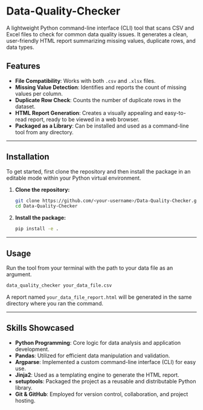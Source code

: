  
# Data-Quality-Checker

A lightweight Python command-line interface (CLI) tool that scans CSV and Excel files to check for common data quality issues. It generates a clean, user-friendly HTML report summarizing missing values, duplicate rows, and data types.

## Features

  * **File Compatibility**: Works with both `.csv` and `.xlsx` files.
  * **Missing Value Detection**: Identifies and reports the count of missing values per column.
  * **Duplicate Row Check**: Counts the number of duplicate rows in the dataset.
  * **HTML Report Generation**: Creates a visually appealing and easy-to-read report, ready to be viewed in a web browser.
  * **Packaged as a Library**: Can be installed and used as a command-line tool from any directory.

-----

## Installation

To get started, first clone the repository and then install the package in an editable mode within your Python virtual environment.

1.  **Clone the repository:**

    ```bash
    git clone https://github.com/<your-username>/Data-Quality-Checker.git
    cd Data-Quality-Checker
    ```

2.  **Install the package:**

    ```bash
    pip install -e .
    ```

-----

## Usage

Run the tool from your terminal with the path to your data file as an argument.

```bash
data_quality_checker your_data_file.csv
```

A report named `your_data_file_report.html` will be generated in the same directory where you ran the command.

-----

## Skills Showcased

  * **Python Programming**: Core logic for data analysis and application development.
  * **Pandas**: Utilized for efficient data manipulation and validation.
  * **Argparse**: Implemented a custom command-line interface (CLI) for easy use.
  * **Jinja2**: Used as a templating engine to generate the HTML report.
  * **setuptools**: Packaged the project as a reusable and distributable Python library.
  * **Git & GitHub**: Employed for version control, collaboration, and project hosting.
